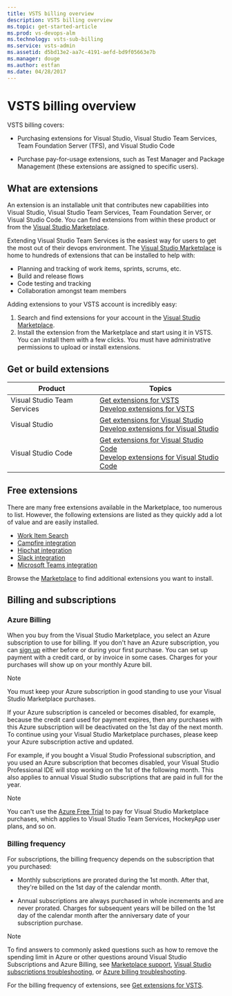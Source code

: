 ```yaml
---
title: VSTS billing overview 
description: VSTS billing overview
ms.topic: get-started-article
ms.prod: vs-devops-alm
ms.technology: vsts-sub-billing
ms.service: vsts-admin
ms.assetid: d5bd13e2-aa7c-4191-aefd-bd9f05663e7b
ms.manager: douge
ms.author: estfan
ms.date: 04/28/2017
---
```


#  VSTS billing overview

VSTS billing covers:

* Purchasing extensions for Visual Studio, Visual Studio Team Services, Team Foundation Server (TFS), and Visual Studio Code

* Purchase pay-for-usage extensions, such as Test Manager and Package Management (these extensions are assigned to specific users). 


## What are extensions

An extension is an installable unit that contributes new capabilities into Visual Studio, Visual Studio Team Services, Team Foundation Server, or Visual Studio Code. You can find extensions from within these product or from the [Visual Studio Marketplace](https://marketplace.visualstudio.com/). 

Extending Visual Studio Team Services is the easiest way for users to get the most out of their 
devops environment. The [Visual Studio Marketplace](https://marketplace.visualstudio.com) is home to hundreds of extensions
that can be installed to help with:
- Planning and tracking of work items, sprints, scrums, etc. 
- Build and release flows
- Code testing and tracking
- Collaboration amongst team members

Adding extensions to your VSTS account is incredibly easy:

1. Search and find extensions for your account in the [Visual Studio Marketplace](https://marketplace.visualstudio.com).
2. Install the extension from the Marketplace and start using it in VSTS.
You can install them with a few clicks. You must have administrative permissions to upload or install extensions. 

## Get or build extensions

| Product | Topics |
|-----------------------------|--------------------------------------------------------------------------------------------------|
| Visual Studio Team Services | [Get extensions for VSTS](../marketplace/install-vsts-extension.md) <br/> [Develop extensions for VSTS](https://aka.ms/vsoextensions) |
| Visual Studio | [Get extensions for Visual Studio](https://marketplace.visualstudio.com/vs) <br/> [Develop extensions for Visual Studio](http://aka.ms/extendvs) |
| Visual Studio Code | [Get extensions for Visual Studio Code](https://marketplace.visualstudio.com/vscode) <br/> [Develop extensions for Visual Studio Code](http://go.microsoft.com/fwlink/?LinkID=703825) |


## Free extensions 

There are many free extensions available in the Marketplace, too numerous to list. However, the following extensions are listed as they quickly add a lot of value and are easily installed. 

- [Work Item Search](https://marketplace.visualstudio.com/items?itemName=ms.vss-workitem-search)   
- [Campfire integration](https://marketplace.visualstudio.com/items?itemName=ms-vsts.services-campfire)   
- [Hipchat integration](https://marketplace.visualstudio.com/items?itemName=ms-vsts.services-hipchat)   
- [Slack integration](https://marketplace.visualstudio.com/items?itemName=ms-vsts.vss-services-slack)   
- [Microsoft Teams integration](https://marketplace.visualstudio.com/items?itemName=ms-vsts.vss-services-teams)    

Browse the [Marketplace](https://marketplace.visualstudio.com/) to find additional extensions you want to install. 


## Billing and subscriptions
<a name="azure-billing-info"></a>

### Azure Billing
When you buy from the Visual Studio Marketplace, you select an Azure subscription to use for billing. 
If you don't have an Azure subscription, you can [sign up](https://portal.azure.com) 
either before or during your first purchase. You can set up payment with a credit card, 
or by invoice in some cases. Charges for your purchases will show up on your monthly Azure bill.

>[!NOTE]  
>You must keep your Azure subscription in good standing to use your Visual Studio Marketplace purchases. 

If your Azure subscription is canceled or becomes disabled, for example, because the credit card used for payment expires, 
then any purchases with this Azure subscription will be deactivated on the 1st day of the next month. 
To continue using your Visual Studio Marketplace purchases, please keep your Azure subscription active and updated.

For example, if you bought a Visual Studio Professional subscription, and you used an Azure subscription that becomes disabled, 
your Visual Studio Professional IDE will stop working on the 1st of the following month. This also applies to annual 
Visual Studio subscriptions that are paid in full for the year. 

>[!NOTE] 
>You can't use the [Azure Free Trial](https://azure.microsoft.com/pricing/free-trial/) to pay for Visual Studio Marketplace purchases, 
>which applies to Visual Studio Team Services, HockeyApp user plans, and so on.

<a name="bill-period"></a>
### Billing frequency

For subscriptions, the billing frequency depends on the subscription that you purchased:

* Monthly subscriptions are prorated during the 1st month. After that, they're billed on the 1st day of the calendar month.

* Annual subscriptions are always purchased in whole increments and are never prorated. Charges for subsequent years 
will be billed on the 1st day of the calendar month after the anniversary date of your subscription purchase.

>[!NOTE]  
> To find answers to commonly asked questions such as how to remove the spending limit in Azure or other questions around Visual Studio Subscriptions and Azure Billing, see [Marketplace support](../marketplace/marketplace-billing-qa.md), 
[Visual Studio subscriptions troubleshooting](faq-vs-subscriptions.md), or 
[Azure billing troubleshooting](faq-azure-billing.md). 

For the billing frequency of extensions, see [Get extensions for VSTS](/vsts/marketplace/get-vsts-extensions#bill-period).

